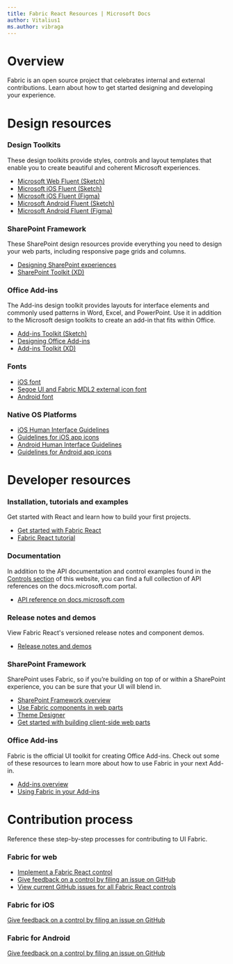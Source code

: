 ```yaml
---
title: Fabric React Resources | Microsoft Docs
author: Vitalius1
ms.author: vibraga
---
```


# Overview
Fabric is an open source project that celebrates internal and external contributions. Learn about how to get started designing and developing your experience.


# Design resources
### Design Toolkits

These design toolkits provide styles, controls and layout templates that enable you to create beautiful and coherent Microsoft experiences.

- [Microsoft Web Fluent (Sketch)](https://aka.ms/FluentToolkits/Web/Sketch)
- [Microsoft iOS Fluent (Sketch)](https://aka.ms/FluentToolkits/iOS/Sketch)
- [Microsoft iOS Fluent (Figma)](https://aka.ms/FluentToolkits/iOS/Figma)
- [Microsoft Android Fluent (Sketch)](https://aka.ms/FluentToolkits/Android/Sketch)
- [Microsoft Android Fluent (Figma)](https://aka.ms/FluentToolkits/Android/Figma)

<!-- headings get auto-generated IDs usually, and this page has two "SharePoint Framework" headings -->
<h3 id="sharepoint-framework-design">SharePoint Framework</h3>

These SharePoint design resources provide everything you need to design your web parts, including responsive page grids and columns.

- [Designing SharePoint experiences](https://aka.ms/spdesign)
- [SharePoint Toolkit (XD)](https://aka.ms/sharepoint-toolkit)

<h3 id="office-add-ins-design">Office Add-ins</h3>

The Add-ins design toolkit provides layouts for interface elements and commonly used patterns in Word, Excel, and PowerPoint. Use it in addition to the Microsoft design toolkits to create an add-in that fits within Office.

- [Add-ins Toolkit (Sketch)](https://aka.ms/addins_sketch_toolkit)
- [Designing Office Add-ins](https://docs.microsoft.com/en-us/office/dev/add-ins/design/add-in-design)
- [Add-ins Toolkit (XD)](https://aka.ms/addins_toolkit)

### Fonts

- [iOS font](https://developer.apple.com/fonts/)
- [Segoe UI and Fabric MDL2 external icon font](https://aka.ms/WebFluentFonts)
- [Android font](https://fonts.google.com/specimen/Roboto)

### Native OS Platforms

- [iOS Human Interface Guidelines](https://developer.apple.com/design/human-interface-guidelines/ios/overview/themes/)
- [Guidelines for iOS app icons](https://developer.apple.com/design/human-interface-guidelines/ios/icons-and-images/app-icon/)
- [Android Human Interface Guidelines](https://developer.android.com/design/)
- [Guidelines for Android app icons](https://developer.android.com/guide/practices/ui_guidelines/icon_design)


# Developer resources
### Installation, tutorials and examples

Get started with React and learn how to build your first projects.

- [Get started with Fabric React](https://developer.microsoft.com/en-us/fabric#/get-started)
- [Fabric React tutorial](https://github.com/OfficeDev/office-ui-fabric-react/wiki/Getting-Started-with-UI-Fabric)

### Documentation

In addition to the API documentation and control examples found in the [Controls section](https://developer.microsoft.com/en-us/fabric#/controls/web) of this website, you can find a full collection of API references on the docs.microsoft.com portal.

- [API reference on docs.microsoft.com](https://docs.microsoft.com/en-us/javascript/api/office-ui-fabric-react?branch=live&view=office-ui-fabric-react-latest)

### Release notes and demos

View Fabric React's versioned release notes and component demos.

- [Release notes and demos](https://aka.ms/FabricDemo)

<h3 id="sharepoint-framework-dev">SharePoint Framework</h3>

SharePoint uses Fabric, so if you’re building on top of or within a SharePoint experience, you can be sure that your UI will blend in.

- [SharePoint Framework overview](https://aka.ms/spfx)
- [Use Fabric components in web parts](https://aka.ms/spfx-fabric-react)
- [Theme Designer](https://aka.ms/themedesigner)
- [Get started with building client-side web parts](https://aka.ms/spfx-tutorials)

<h3 id="office-add-ins-dev">Office Add-ins</h3>

Fabric is the official UI toolkit for creating Office Add-ins. Check out some of these resources to learn more about how to use Fabric in your next Add-in.

- [Add-ins overview](http://dev.office.com/docs/add-ins/overview/office-add-ins)
- [Using Fabric in your Add-ins](http://dev.office.com/docs/add-ins/design/add-in-design)


# Contribution process
Reference these step-by-step processes for contributing to UI Fabric.

### Fabric for web

- [Implement a Fabric React control](https://github.com/OfficeDev/office-ui-fabric-react/wiki/New-Components)
- [Give feedback on a control by filing an issue on GitHub](https://github.com/OfficeDev/office-ui-fabric-react/wiki/Reporting-Issues)
- [View current GitHub issues for all Fabric React controls](https://github.com/OfficeDev/office-ui-fabric-react/issues)

### Fabric for iOS

[Give feedback on a control by filing an issue on GitHub](https://github.com/OfficeDev/ui-fabric-ios/issues)

### Fabric for Android

[Give feedback on a control by filing an issue on GitHub](https://github.com/OfficeDev/ui-fabric-android/issues)
